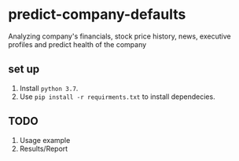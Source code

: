 # predict-company-defaults
Analyzing company's financials, stock price history, news, executive profiles and predict health of the company

## set up
1. Install `python 3.7`.
2. Use `pip install -r requirments.txt` to install dependecies. 


## TODO
1. Usage example
2. Results/Report
